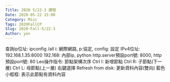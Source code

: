 ```yaml
---
Title: 2020 5/22-3 課程
Date: 2020-05-22 15:00
Category: Misc
Tags: 2020FallCP
Slug: 2020-Fall-5/22-3
Author: yen
---
```


查詢ip位址: ipconfig /all
i: 網際網路, p:協定, config: 設定
IPv4位址: 192.168.1.35:8000
192.168: 內部ip, python http.server預設port號: 8000, http預設port號: 80
Leo操作指令: 節點架構次序
Ctrl I: 新增節點
Ctrl R: 子節點(下一層)
Ctrl L: 母節點(上一層)
右鍵選擇 Refresh from disk: 更新資料內容(雙向)
藍色小框框: 表示此節點有資料內容
